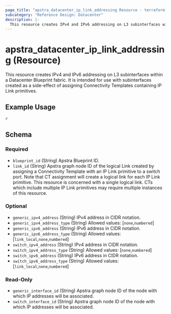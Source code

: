 ```yaml
---
page_title: "apstra_datacenter_ip_link_addressing Resource - terraform-provider-apstra"
subcategory: "Reference Design: Datacenter"
description: |-
  This resource creates IPv4 and IPv6 addressing on L3 subinterfaces within a Datacenter Blueprint fabric. It is intended for use with subinterfaces created as a side-effect of assigning Connectivity Templates containing IP Link primitives.
---
```


# apstra_datacenter_ip_link_addressing (Resource)

This resource creates IPv4 and IPv6 addressing on L3 subinterfaces within a Datacenter Blueprint fabric. It is intended for use with subinterfaces created as a side-effect of assigning Connectivity Templates containing IP Link primitives.


## Example Usage

```terraform
#
```

<!-- schema generated by tfplugindocs -->
## Schema

### Required

- `blueprint_id` (String) Apstra Blueprint ID.
- `link_id` (String) Apstra graph node ID of the logical Link created by assigning a Connectivity Template with an IP Link primitive to a switch port. Note that CT assignment will create a logical link for each IP Link primitive. This resource is concerned with a single logical link. CTs which include multiple IP Link primitives may require multiple instances of this resource.

### Optional

- `generic_ipv4_address` (String) IPv4 address in CIDR notation.
- `generic_ipv4_address_type` (String) Allowed values: [`none`,`numbered`]
- `generic_ipv6_address` (String) IPv6 address in CIDR notation.
- `generic_ipv6_address_type` (String) Allowed values: [`link_local`,`none`,`numbered`]
- `switch_ipv4_address` (String) IPv4 address in CIDR notation.
- `switch_ipv4_address_type` (String) Allowed values: [`none`,`numbered`]
- `switch_ipv6_address` (String) IPv6 address in CIDR notation.
- `switch_ipv6_address_type` (String) Allowed values: [`link_local`,`none`,`numbered`]

### Read-Only

- `generic_interface_id` (String) Apstra graph node ID of the node with which IP addresses will be associated.
- `switch_interface_id` (String) Apstra graph node ID of the node with which IP addresses will be associated.




